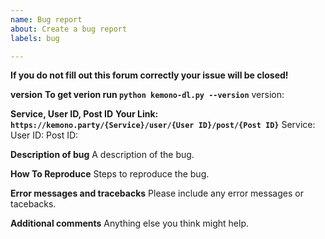 ```yaml
---
name: Bug report
about: Create a bug report
labels: bug

---
```

**If you do not fill out this forum correctly your issue will be closed!**

**version**
**To get verion run `python kemono-dl.py --version`**
version: 

**Service, User ID, Post ID**
**Your Link: `https://kemono.party/{Service}/user/{User ID}/post/{Post ID}`**
Service: 
User ID: 
Post ID: 

**Description of bug**
A description of the bug.

**How To Reproduce**
Steps to reproduce the bug.

**Error messages and tracebacks**
Please include any error messages or tacebacks.

**Additional comments**
Anything else you think might help.

